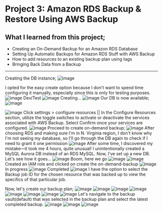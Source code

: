 # Project 3: Amazon RDS Backup &amp; Restore Using AWS Backup

## What I learned from this project;

- Creating an On-Demand Backup for an Amazon RDS Database
- Setting Up Automatic Backups for Amazon RDS Stuff with AWS Backup
- How to add resources to an existing backup plan using tags
- Bringing Back Data from a Backup


------------------------------------------------------------------
Creating the DB instance;
![image](https://github.com/DevSecOpsHQ/Project-3/assets/69714197/7ea8de6e-1dac-49b8-a86a-b3ada8d7e70e)

I opted for the easy create option because I don't want to spend time configuring it manually, especially since this is only for testing purposes.
![image](https://github.com/DevSecOpsHQ/Project-3/assets/69714197/dc49f759-593f-49ba-a639-eef88e4038cb)
Dev/Test
![image](https://github.com/DevSecOpsHQ/Project-3/assets/69714197/7bdd9fe4-3fcf-4226-9bff-1fa366ac4d50)
Creating...
![image](https://github.com/DevSecOpsHQ/Project-3/assets/69714197/514512c8-1a5e-4c96-beee-8a34becef41d)
Our DB is now available;
![image](https://github.com/DevSecOpsHQ/Project-3/assets/69714197/618c67a7-5192-41e7-8b74-03341f6295f6)

![image](https://github.com/DevSecOpsHQ/Project-3/assets/69714197/2144f868-a713-4b2e-b0e6-7947d2a4cab9)
Click settings > configure resources || In the Configure Resources section, utilize the toggle switches to activate or deactivate the services associated with AWS Backup. Select Confirm once your services are configured.
![image](https://github.com/DevSecOpsHQ/Project-3/assets/69714197/f11eb8d8-ac30-4213-bfa1-dc68d8514f96)
Proceed to create on-demand backup;
![image](https://github.com/DevSecOpsHQ/Project-3/assets/69714197/ede64b7e-3eae-4ab2-90dc-76b84dfac7c4)
After choosing RDS and making sure I'm in N. Virginia region, I don't know why I'm not seeing my database, so I'll go through the DB again to check if I need to grant it one permission 
![image](https://github.com/DevSecOpsHQ/Project-3/assets/69714197/f33f9689-d0a3-4f46-9791-739b97bdf84a)
After some time, I discovered my mistake—it took me 4 hours, quite unusual! I unintentionally created a MySQL Aurora DB instead of an RDS MySQL. Now, I've set up a new DB. Let's see how it goes...
![image](https://github.com/DevSecOpsHQ/Project-3/assets/69714197/c5d5b43a-d606-4ea2-b954-0749b0a49083)
Boom, here we go
![image](https://github.com/DevSecOpsHQ/Project-3/assets/69714197/192f536b-42a9-478b-af38-0a7abe650843)
![image](https://github.com/DevSecOpsHQ/Project-3/assets/69714197/61c73eec-5b8b-46bf-83c5-075cccd11d31)
Created an IAM role and clicked on create the on-demand-backup
![image](https://github.com/DevSecOpsHQ/Project-3/assets/69714197/b6b127bf-731e-4945-885f-c3a9cc066b30)
In progress
![image](https://github.com/DevSecOpsHQ/Project-3/assets/69714197/ddd361df-eb97-4fc6-8ef2-d15baca0f1c8)
Completed
![image](https://github.com/DevSecOpsHQ/Project-3/assets/69714197/a67b76af-780c-4f9d-bb78-b0bc713aeda1)
I have the option to select the Backup job ID for the chosen resource that was backed up to view the specifics of that particular job.

Now, let's create our backup plan;
![image](https://github.com/DevSecOpsHQ/Project-3/assets/69714197/a46e50d2-ac68-4f05-b82a-41f3e369db8c)
![image](https://github.com/DevSecOpsHQ/Project-3/assets/69714197/fbf0a2d7-612a-4bd8-9971-1fb046c6b710)
![image](https://github.com/DevSecOpsHQ/Project-3/assets/69714197/1bb07a4f-5194-4462-ba43-29414fa89bc7)
![image](https://github.com/DevSecOpsHQ/Project-3/assets/69714197/cc84d9e2-64a5-479c-8a67-43e9fca6fdd4)
![image](https://github.com/DevSecOpsHQ/Project-3/assets/69714197/7bf39a24-76ee-4478-8f6d-7eaa4d7d4050)
![image](https://github.com/DevSecOpsHQ/Project-3/assets/69714197/b32c6bf2-ddb9-434a-a24a-e8ad5c3a6bd0)
![image](https://github.com/DevSecOpsHQ/Project-3/assets/69714197/b6633c4e-3e6e-4a91-a0e6-4a808c450f51)
![image](https://github.com/DevSecOpsHQ/Project-3/assets/69714197/22c375da-4d9f-4846-8609-75f8d38919df)
Let's navigate to the backup vault(default) that was selected in the backup plan and select the latest completed backup.
![image](https://github.com/DevSecOpsHQ/Project-3/assets/69714197/4f0d5295-a6ef-4387-b2bb-8bc0d3345c6f)
![image](https://github.com/DevSecOpsHQ/Project-3/assets/69714197/077b1575-3e69-49c3-af65-247c6b0a7079)
![image](https://github.com/DevSecOpsHQ/Project-3/assets/69714197/6a44e126-64c2-41da-8560-eba9bf149406)


